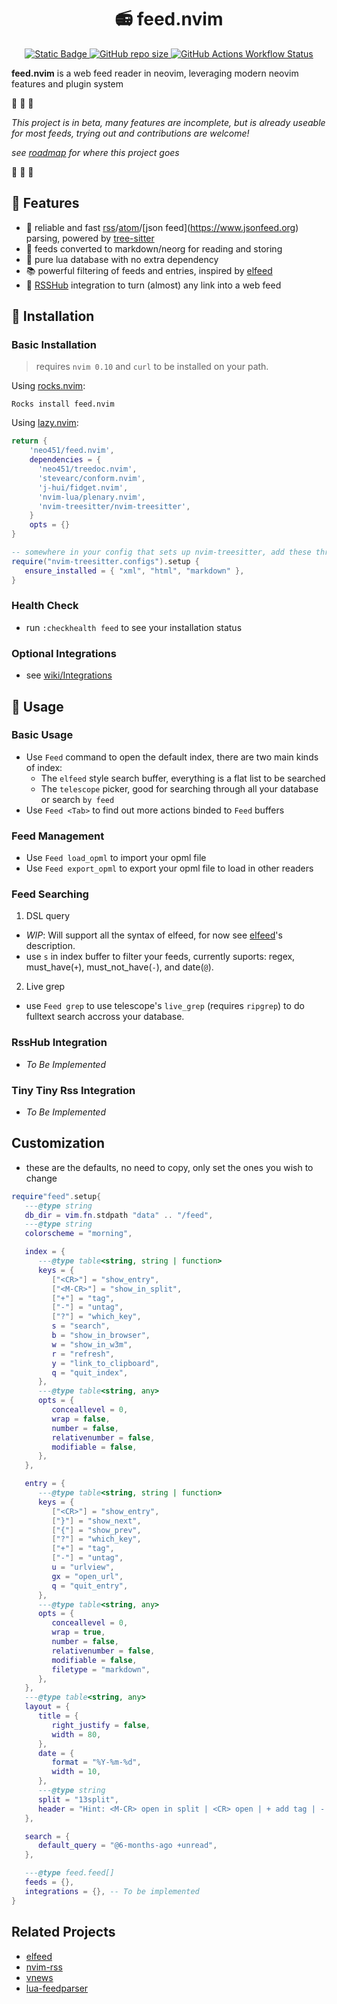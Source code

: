 <h1 align="center"> 📻 feed.nvim </h1>
<p align="center">
  <a href="https://github.com/neovim/neovim">
    <img alt="Static Badge" src="https://img.shields.io/badge/neovim-version?style=for-the-badge&logo=neovim&label=%3E%3D%200.10&color=green">
  </a>
  <a href="https://github.com/neo451/feed.nvim">
    <img alt="GitHub repo size" src="https://img.shields.io/github/repo-size/neo451/feed.nvim?style=for-the-badge&logo=hackthebox">
  </a>
  <a href="https://github.com/neo451/feed.nvim/actions/workflows/busted.yml">
  <img alt="GitHub Actions Workflow Status" src="https://img.shields.io/github/actions/workflow/status/neo451/feed.nvim/busted.yml?style=for-the-badge&label=TESTS&color=green">
  </a>
</p>

**feed.nvim** is a web feed reader in neovim, leveraging modern neovim features and plugin system

🚧 🚧 🚧

*This project is in beta, many features are incomplete, but is already useable for most feeds, trying out and contributions are welcome!*

*see [roadmap](https://github.com/neo451/feed.nvim/wiki/Roadmap) for where this project goes*

🚧 🚧 🚧

## 🌟 Features

- 🌲 reliable and fast [rss](https://en.wikipedia.org/wiki/RSS)/[atom](https://en.wikipedia.org/wiki/Atom_(web_standard))/[json feed](https://www.jsonfeed.org) parsing, powered by [tree-sitter](https://github.com/nvim-treesitter/nvim-treesitter)
- 📝 feeds converted to markdown/neorg for reading and storing
- 🏪 pure lua database with no extra dependency
- 📚 powerful filtering of feeds and entries, inspired by [elfeed](https://github.com/skeeto/elfeed)
- 📶 [RSSHub](https://github.com/DIYgod/RSSHub) integration to turn (almost) any link into a web feed

## 🚀 Installation

### Basic Installation

> requires `nvim 0.10` and `curl` to be installed on your path.

Using [rocks.nvim](https://github.com/nvim-neorocks/rocks.nvim):

```
Rocks install feed.nvim
```

Using [lazy.nvim](https://github.com/folke/lazy.nvim):

```lua
return {
    'neo451/feed.nvim',
    dependencies = {
      'neo451/treedoc.nvim',
      'stevearc/conform.nvim',
      'j-hui/fidget.nvim',
      'nvim-lua/plenary.nvim',
      'nvim-treesitter/nvim-treesitter',
    }
    opts = {}
}
```

```lua
-- somewhere in your config that sets up nvim-treesitter, add these three filetypes to the ensure_installed list:
require("nvim-treesitter.configs").setup {
   ensure_installed = { "xml", "html", "markdown" },
}
```

### Health Check

- run `:checkhealth feed` to see your installation status

### Optional Integrations

- see [wiki/Integrations](https://github.com/neo451/feed.nvim/wiki/Integrations)

## 🔖 Usage

### Basic Usage

- Use `Feed` command to open the default index, there are two main kinds of index:
  - The `elfeed` style search buffer, everything is a flat list to be searched
  - The `telescope` picker, good for searching through all your database or search `by feed`
- Use `Feed <Tab>` to find out more actions binded to `Feed` buffers

### Feed Management

- Use `Feed load_opml` to import your opml file
- Use `Feed export_opml` to export your opml file to load in other readers

### Feed Searching

1. DSL query
  - *WIP*: Will support all the syntax of elfeed, for now see [elfeed](https://github.com/skeeto/elfeed/tree/master?tab=readme-ov-file#filter-syntax)'s description.
  - use `s` in index buffer to filter your feeds, currently suports: regex, must_have(`+`), must_not_have(`-`), and date(`@`).

2. Live grep
  - use `Feed grep` to use telescope's `live_grep` (requires `ripgrep`) to do fulltext search accross your database.

### RssHub Integration

- *To Be Implemented*

### Tiny Tiny Rss Integration

- *To Be Implemented*

## Customization

- these are the defaults, no need to copy, only set the ones you wish to change

```lua
require"feed".setup{
   ---@type string
   db_dir = vim.fn.stdpath "data" .. "/feed",
   ---@type string
   colorscheme = "morning",

   index = {
      ---@type table<string, string | function>
      keys = {
         ["<CR>"] = "show_entry",
         ["<M-CR>"] = "show_in_split",
         ["+"] = "tag",
         ["-"] = "untag",
         ["?"] = "which_key",
         s = "search",
         b = "show_in_browser",
         w = "show_in_w3m",
         r = "refresh",
         y = "link_to_clipboard",
         q = "quit_index",
      },
      ---@type table<string, any>
      opts = {
         conceallevel = 0,
         wrap = false,
         number = false,
         relativenumber = false,
         modifiable = false,
      },
   },

   entry = {
      ---@type table<string, string | function>
      keys = {
         ["<CR>"] = "show_entry",
         ["}"] = "show_next",
         ["{"] = "show_prev",
         ["?"] = "which_key",
         ["+"] = "tag",
         ["-"] = "untag",
         u = "urlview",
         gx = "open_url",
         q = "quit_entry",
      },
      ---@type table<string, any>
      opts = {
         conceallevel = 0,
         wrap = true,
         number = false,
         relativenumber = false,
         modifiable = false,
         filetype = "markdown",
      },
   },
   ---@type table<string, any>
   layout = {
      title = {
         right_justify = false,
         width = 80,
      },
      date = {
         format = "%Y-%m-%d",
         width = 10,
      },
      ---@type string
      split = "13split",
      header = "Hint: <M-CR> open in split | <CR> open | + add tag | - remove tag | ? help", -- To be implemented
   },

   search = {
      default_query = "@6-months-ago +unread",
   },

   ---@type feed.feed[]
   feeds = {},
   integrations = {}, -- To be implemented
}

```

## Related Projects

- [elfeed](https://github.com/skeeto/elfeed)
- [nvim-rss](https://github.com/EMPAT94/nvim-rss)
- [vnews](https://github.com/danchoi/vnews)
- [lua-feedparser](https://github.com/slact/lua-feedparser)
